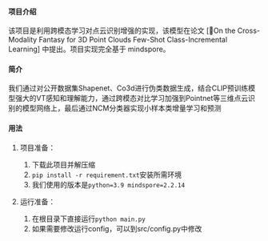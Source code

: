 #### 项目介绍

该项目是利用跨模态学习对点云识别增强的实现，该模型在论文 [💬On the Cross-Modality Fantasy for 3D Point Clouds Few-Shot Class-Incremental Learning] 中提出。项目实现完全基于 mindspore。

#### 简介

我们通过对公开数据集Shapenet、Co3d进行伪类数据生成，结合CLIP预训练模型强大的VT感知和理解能力，通过跨模态对比学习加强到Pointnet等三维点云识别的模型网络上，最后通过NCM分类器实现小样本类增量学习和预测

#### 用法

1. 项目准备：
   1. 下载此项目并解压缩
   2. `pip install -r requirement.txt`安装所需环境
   3. 我们使用的版本是`python=3.9 mindspore=2.2.14`

3. 运行准备：
   1. 在根目录下直接运行`python main.py`
   2. 如果需要修改运行config，可以到src/config.py中修改
